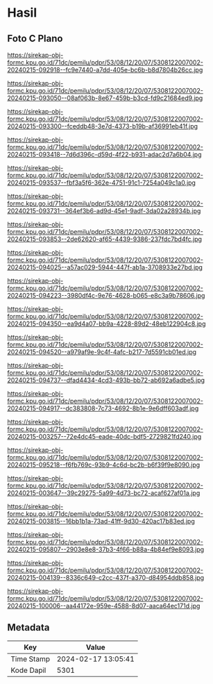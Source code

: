 # Hasil

## Foto C Plano

https://sirekap-obj-formc.kpu.go.id/71dc/pemilu/pdpr/53/08/12/20/07/5308122007002-20240215-092918--fc9e7440-a7dd-405e-bc6b-b8d7804b26cc.jpg

https://sirekap-obj-formc.kpu.go.id/71dc/pemilu/pdpr/53/08/12/20/07/5308122007002-20240215-093050--08af063b-8e67-459b-b3cd-fd9c21684ed9.jpg

https://sirekap-obj-formc.kpu.go.id/71dc/pemilu/pdpr/53/08/12/20/07/5308122007002-20240215-093300--fceddb48-3e7d-4373-b19b-af36991eb41f.jpg

https://sirekap-obj-formc.kpu.go.id/71dc/pemilu/pdpr/53/08/12/20/07/5308122007002-20240215-093418--7d6d396c-d59d-4f22-b931-adac2d7a6b04.jpg

https://sirekap-obj-formc.kpu.go.id/71dc/pemilu/pdpr/53/08/12/20/07/5308122007002-20240215-093537--fbf3a5f6-362e-4751-91c1-7254a049c1a0.jpg

https://sirekap-obj-formc.kpu.go.id/71dc/pemilu/pdpr/53/08/12/20/07/5308122007002-20240215-093731--364ef3b6-ad9d-45e1-9adf-3da02a28934b.jpg

https://sirekap-obj-formc.kpu.go.id/71dc/pemilu/pdpr/53/08/12/20/07/5308122007002-20240215-093853--2de62620-af65-4439-9386-237fdc7bd4fc.jpg

https://sirekap-obj-formc.kpu.go.id/71dc/pemilu/pdpr/53/08/12/20/07/5308122007002-20240215-094025--a57ac029-5944-447f-ab1a-3708933e27bd.jpg

https://sirekap-obj-formc.kpu.go.id/71dc/pemilu/pdpr/53/08/12/20/07/5308122007002-20240215-094223--3980df4c-9e76-4628-b065-e8c3a9b78606.jpg

https://sirekap-obj-formc.kpu.go.id/71dc/pemilu/pdpr/53/08/12/20/07/5308122007002-20240215-094350--ea9d4a07-bb9a-4228-89d2-48eb122904c8.jpg

https://sirekap-obj-formc.kpu.go.id/71dc/pemilu/pdpr/53/08/12/20/07/5308122007002-20240215-094520--a979af9e-9c4f-4afc-b217-7d5591cb01ed.jpg

https://sirekap-obj-formc.kpu.go.id/71dc/pemilu/pdpr/53/08/12/20/07/5308122007002-20240215-094737--dfad4434-4cd3-493b-bb72-ab692a6adbe5.jpg

https://sirekap-obj-formc.kpu.go.id/71dc/pemilu/pdpr/53/08/12/20/07/5308122007002-20240215-094917--dc383808-7c73-4692-8b1e-9e6dff603adf.jpg

https://sirekap-obj-formc.kpu.go.id/71dc/pemilu/pdpr/53/08/12/20/07/5308122007002-20240215-003257--72e4dc45-eade-40dc-bdf5-2729821fd240.jpg

https://sirekap-obj-formc.kpu.go.id/71dc/pemilu/pdpr/53/08/12/20/07/5308122007002-20240215-095218--f6fb769c-93b9-4c6d-bc2b-b6f39f9e8090.jpg

https://sirekap-obj-formc.kpu.go.id/71dc/pemilu/pdpr/53/08/12/20/07/5308122007002-20240215-003647--39c29275-5a99-4d73-bc72-acaf627af01a.jpg

https://sirekap-obj-formc.kpu.go.id/71dc/pemilu/pdpr/53/08/12/20/07/5308122007002-20240215-003815--16bb1b1a-73ad-41ff-9d30-420ac17b83ed.jpg

https://sirekap-obj-formc.kpu.go.id/71dc/pemilu/pdpr/53/08/12/20/07/5308122007002-20240215-095807--2903e8e8-37b3-4f66-b88a-4b84ef9e8093.jpg

https://sirekap-obj-formc.kpu.go.id/71dc/pemilu/pdpr/53/08/12/20/07/5308122007002-20240215-004139--8336c649-c2cc-437f-a370-d84954ddb858.jpg

https://sirekap-obj-formc.kpu.go.id/71dc/pemilu/pdpr/53/08/12/20/07/5308122007002-20240215-100006--aa44172e-959e-4588-8d07-aaca64ec171d.jpg


## Metadata

| Key        | Value               |
| ---------- | ------------------- |
| Time Stamp | 2024-02-17 13:05:41 |
| Kode Dapil | 5301                |



